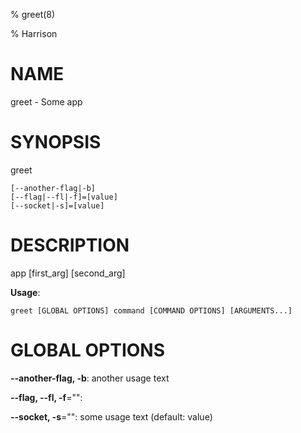 % greet(8) 

% Harrison

# NAME

greet - Some app

# SYNOPSIS

greet

```
[--another-flag|-b]
[--flag|--fl|-f]=[value]
[--socket|-s]=[value]
```

# DESCRIPTION

app [first_arg] [second_arg]

**Usage**:

```
greet [GLOBAL OPTIONS] command [COMMAND OPTIONS] [ARGUMENTS...]
```

# GLOBAL OPTIONS

**--another-flag, -b**: another usage text

**--flag, --fl, -f**="": 

**--socket, -s**="": some usage text (default: value)

